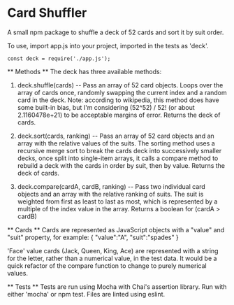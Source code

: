 # Card Shuffler

A small npm package to shuffle a deck of 52 cards and sort it by suit order.

To use, import app.js into your project, imported in the tests as 'deck'.
```
const deck = require('./app.js');
```

** Methods **
The deck has three available methods:

1. deck.shuffle(cards) -- Pass an array of 52 card objects. Loops over the array of cards once, randomly swapping the current index and a random card in the deck. Note: according to wikipedia, this method does have some built-in bias, but I'm considering (52^52) / 52! (or about 2.1160478e+21) to be acceptable margins of error. Returns the deck of cards.

2. deck.sort(cards, ranking) -- Pass an array of 52 card objects and an array with the relative values of the suits. The sorting method uses a recursive merge sort to break the cards deck into successively smaller decks, once split into single-item arrays, it calls a compare method to rebuild a deck with the cards in order by suit, then by value. Returns the deck of cards.

3. deck.compare(cardA, cardB, ranking) -- Pass two individual card objects and an array with the relative ranking of suits. The suit is weighted from first as least to last as most, which is represented by a multiple of the index value in the array. Returns a boolean for (cardA > cardB)

** Cards **
Cards are represented as JavaScript objects with a "value" and "suit" property, for example:
{ "value":"A", "suit":"spades" }

'Face' value cards (Jack, Queen, King, Ace) are represented with a string for the letter, rather than a numerical value, in the test data. It would be a quick refactor of the compare function to change to purely numerical values.

** Tests **
Tests are run using Mocha with Chai's assertion library. Run with either 'mocha' or npm test.
Files are linted using eslint.
